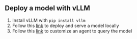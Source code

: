## Deploy a model with vLLM
1. Install vLLM with `pip install vllm`
2. Follow this [link](https://github.com/QwenLM/Qwen2.5?tab=readme-ov-file#vllm) to deploy and serve a model locally
3. Follow this [link](https://github.com/QwenLM/Qwen-Agent) to customize an agent to query the model
